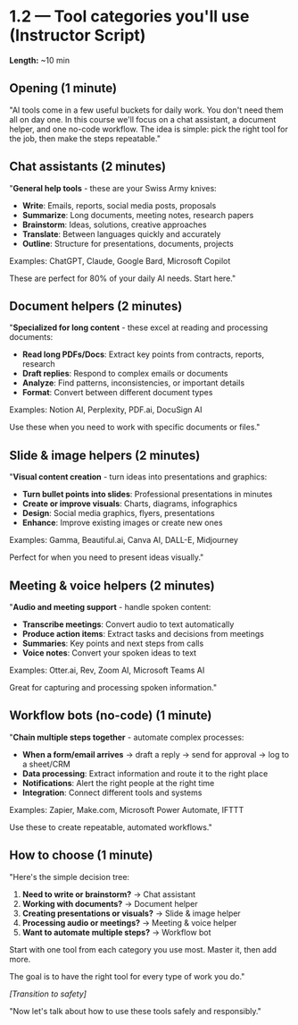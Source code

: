 # 1.2 — Tool categories you'll use (Instructor Script)

**Length:** ~10 min

## Opening (1 minute)

"AI tools come in a few useful buckets for daily work. You don't need them all on day one. In this course we'll focus on a chat assistant, a document helper, and one no-code workflow. The idea is simple: pick the right tool for the job, then make the steps repeatable."

## Chat assistants (2 minutes)

"**General help tools** - these are your Swiss Army knives:

- **Write**: Emails, reports, social media posts, proposals
- **Summarize**: Long documents, meeting notes, research papers
- **Brainstorm**: Ideas, solutions, creative approaches
- **Translate**: Between languages quickly and accurately
- **Outline**: Structure for presentations, documents, projects

Examples: ChatGPT, Claude, Google Bard, Microsoft Copilot

These are perfect for 80% of your daily AI needs. Start here."

## Document helpers (2 minutes)

"**Specialized for long content** - these excel at reading and processing documents:

- **Read long PDFs/Docs**: Extract key points from contracts, reports, research
- **Draft replies**: Respond to complex emails or documents
- **Analyze**: Find patterns, inconsistencies, or important details
- **Format**: Convert between different document types

Examples: Notion AI, Perplexity, PDF.ai, DocuSign AI

Use these when you need to work with specific documents or files."

## Slide & image helpers (2 minutes)

"**Visual content creation** - turn ideas into presentations and graphics:

- **Turn bullet points into slides**: Professional presentations in minutes
- **Create or improve visuals**: Charts, diagrams, infographics
- **Design**: Social media graphics, flyers, presentations
- **Enhance**: Improve existing images or create new ones

Examples: Gamma, Beautiful.ai, Canva AI, DALL-E, Midjourney

Perfect for when you need to present ideas visually."

## Meeting & voice helpers (2 minutes)

"**Audio and meeting support** - handle spoken content:

- **Transcribe meetings**: Convert audio to text automatically
- **Produce action items**: Extract tasks and decisions from meetings
- **Summaries**: Key points and next steps from calls
- **Voice notes**: Convert your spoken ideas to text

Examples: Otter.ai, Rev, Zoom AI, Microsoft Teams AI

Great for capturing and processing spoken information."

## Workflow bots (no-code) (1 minute)

"**Chain multiple steps together** - automate complex processes:

- **When a form/email arrives** → draft a reply → send for approval → log to a sheet/CRM
- **Data processing**: Extract information and route it to the right place
- **Notifications**: Alert the right people at the right time
- **Integration**: Connect different tools and systems

Examples: Zapier, Make.com, Microsoft Power Automate, IFTTT

Use these to create repeatable, automated workflows."

## How to choose (1 minute)

"Here's the simple decision tree:

1. **Need to write or brainstorm?** → Chat assistant
2. **Working with documents?** → Document helper
3. **Creating presentations or visuals?** → Slide & image helper
4. **Processing audio or meetings?** → Meeting & voice helper
5. **Want to automate multiple steps?** → Workflow bot

Start with one tool from each category you use most. Master it, then add more.

The goal is to have the right tool for every type of work you do."

_[Transition to safety]_

"Now let's talk about how to use these tools safely and responsibly."
